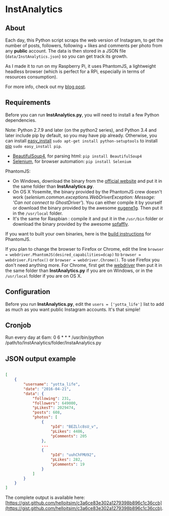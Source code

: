 # InstAnalytics

## About

Each day, this Python script scraps the web version of Instagram, to get the number of posts, followers, following + likes and comments per photo from any **public** account. The data is then stored in a JSON file (`data/InstAnalytics.json`) so you can get track its growth.

As I made it to run on my Raspberry Pi, it uses PhantomJS, a lightweight headless browser (which is perfect for a RPi, especially in terms of resources consumption).

For more info, check out my [blog post](http://nbyim.com/monitor-instagram-accounts-without-using-api).

## Requirements

Before you can run **InstAnalytics.py**, you will need to install a few Python dependencies.

Note: Python 2.7.9 and later (on the python2 series), and Python 3.4 and later include pip by default, so you may have pip already. Otherwise, you can install [easy_install](https://pythonhosted.org/setuptools/easy_install.html) `sudo apt-get install python-setuptools` to install [pip](https://pypi.python.org/pypi/pip) `sudo easy_install pip`.

- [BeautifulSoup4](https://pypi.python.org/pypi/beautifulsoup4), for parsing html: `pip install BeautifulSoup4`
- [Selenium](http://www.seleniumhq.org/), for browser automation: `pip install Selenium`

PhantomJS:
- On Windows, download the binary from the [official website](http://phantomjs.org) and put it in the same folder than **InstAnalytics.py**.
- On OS X Yosemite, the binary provided by the PhantomJS crew doesn't work (*selenium.common.exceptions.WebDriverException: Message: 'Can not connect to GhostDriver'*). You can either compile it by yourself or download the binary provided by the awesome [eugene1g](https://github.com/eugene1g/phantomjs/releases). Then put it in the `/usr/local` folder.
- It's the same for Raspbian : compile it and put it in the `/usr/bin` folder or download the binary provided by the awesome [spfaffly](https://github.com/spfaffly/phantomjs-linux-armv6l).

If you want to built your own binaries, here is the [build instructions](http://phantomjs.org/build.html) for PhantomJS.

If you plan to change the browser to Firefox or Chrome, edit the line `browser = webdriver.PhantomJS(desired_capabilities=dcap)` to `browser = webdriver.Firefox()` or `browser = webdriver.Chrome()`. To use Firefox you don't need anything more. For Chrome, first get the [webdriver](https://sites.google.com/a/chromium.org/chromedriver/downloads) then put it in the same folder than **InstAnalytics.py** if you are on Windows, or in the `/usr/local` folder if you are on OS X.

## Configuration

Before you run **InstAnalytics.py**, edit the `users = ['yotta_life']` list to add as much as you want public Instagram accounts. It's that simple!

## Cronjob

Run every day at 6am:
0 6 * * * /usr/bin/python /path/to/InstAnalytics/folder/InstaAnalytics.py


## JSON output example

```JSON

[
    {
        "username": "yotta_life", 
        "date": "2016-04-21", 
        "data": {
            "following": 231, 
            "followers": 649000, 
            "pLikesT": 2029474, 
            "posts": 608, 
            "photos": [
                {
                    "pId": "BEZLlc8sU_v", 
                    "pLikes": 4486, 
                    "pComments": 205
                }, 
                ...
                {
                    "pId": "uuhChFMU92", 
                    "pLikes": 282, 
                    "pComments": 19
                }
            ]
        }
    }
]
```

The complete output is available here: [https://gist.github.com/helloitsim/c3a6ce83e302a1279398b896c1c36ccb](https://gist.github.com/helloitsim/c3a6ce83e302a1279398b896c1c36ccb).
